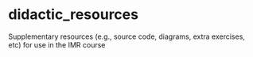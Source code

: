 # didactic_resources
Supplementary resources (e.g., source code, diagrams, extra exercises, etc) for use in the IMR course  
